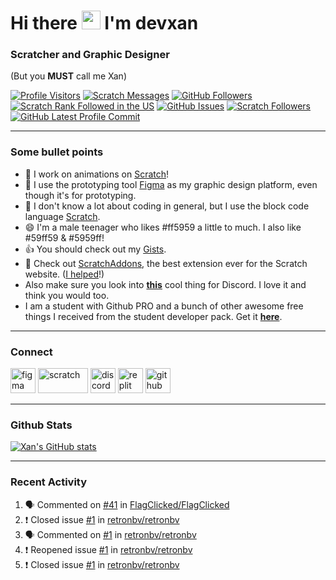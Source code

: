 # Hi there <img src="https://raw.githubusercontent.com/devxan/devxan/master/wave.gif" width="30px"> I'm devxan
### Scratcher and Graphic Designer
(But you **MUST** call me Xan)

 [![Profile Visitors](https://visitor-badge-reloaded.herokuapp.com/badge?page_id=devxan.visitor.badge.reloaded&color=ff5959&style=for-the-badge&logo=github)](https://github.com/devxan)
 [![Scratch Messages](https://img.shields.io/badge/dynamic/json?label=Messages&query=count&url=https%3A%2F%2Fapi.scratch.mit.edu%2Fusers%2F-Xanimation-%2Fmessages%2Fcount&color=ff5959&style=for-the-badge&logo=scratch&logoColor=fff)](https://scratch.mit.edu/users/-Xanimation-/)
 [![GitHub Followers](https://img.shields.io/github/followers/devxan?color=ff5959&logo=github&style=for-the-badge)](https://github.com/devxan?tab=followers/)
 [![Scratch Rank Followed in the US](https://img.shields.io/badge/dynamic/json?style=for-the-badge&cacheSeconds=1&color=ff5959&label=Rank%20Followed%20In%20USA&query=statistics.ranks.country.followers&url=https://scratchdb.lefty.one/v2/user/info/-Xanimation-&logo=scratch&logoColor=fff)](https://scratchstats.com/-Xanimation-/)
 [![GitHub Issues](https://img.shields.io/github/issues/devxan/devxan?label=Profile%20Issues&color=ff5959&logo=github&style=for-the-badge)](https://github.com/devxan/devxan/issues/)
 [![Scratch Followers](https://img.shields.io/badge/dynamic/json?label=Followers&query=statistics.followers&url=https%3A%2F%2Fscratchdb.lefty.one%2Fv3%2Fuser%2Finfo%2F-Xanimation-&color=ff5959&style=for-the-badge&logo=scratch&logoColor=fff)](https://scratch.mit.edu/users/-Xanimation-/followers/)
 [![GitHub Latest Profile Commit](https://img.shields.io/github/last-commit/devxan/devxan?color=ff5959&logo=github&style=for-the-badge&label=Latest%20Profile%20Commit)](https://github.com/devxan/devxan/commits/master)

<hr>

### Some bullet points
- 🔭 I work on animations on [Scratch](https://Scrach.mit.edu/users/-Xanimation-/)!
- 🌱 I use the prototyping tool [Figma](https://www.figma.com/) as my graphic design platform, even though it's for prototyping. 
- 🤔 I don't know a lot about coding in general, but I use the block code language [Scratch](https://Scrach.mit.edu/).
- 😄 I'm a male teenager who likes #ff5959 a little to much. I also like #59ff59 & #5959ff! 
- 👍 You should check out my [Gists](https://gist.github.com/devxan).
- 🎉 Check out [ScratchAddons](https://scratchaddons.com/), the best extension ever for the Scratch website. ([I helped](https://scratchaddons.com/contributors)!) 
- Also make sure you look into **[this](https://github.com/hipvpitsme/discord-rpc-with-buttons)** cool thing for Discord. I love it and think you would too. 
- I am a student with Github PRO and a bunch of other awesome free things I received from the student developer pack. Get it **[here](https://education.github.com/pack/)**.

<hr>

### Connect
<a href="https://www.figma.com/@Xan/" target="_blank"><img src="https://raw.githubusercontent.com/devxan/devxan/master/icons/Figma.svg" alt="figma" width="40" height="40"/></a>
<a href="https://scratch.mit.edu/users/-Xanimation-/" target="_blank"> <img src="https://raw.githubusercontent.com/devxan/devxan/master/icons/Scratch.svg" alt="scratch" width="80" height="40"/></a> <a href="https://discord.com/users/687328712084946973/" target="_blank"> <img src="https://raw.githubusercontent.com/devxan/devxan/master/icons/Discord.svg" alt="discord" width="40" height="40"/></a> <a href="https://replit.com/@Xanilan/" target="_blank"> <img src="https://raw.githubusercontent.com/devxan/devxan/master/icons/Replit.svg" alt="replit" width="40" height="40"/></a> <a href="https://github.com/devxan/devxan/discussions/" target="_blank"> <img src="https://raw.githubusercontent.com/devxan/devxan/master/icons/Github.svg" alt="github" width="40" height="40"/></a>

<hr>

### Github Stats 
[![Xan's GitHub stats](https://github-readme-stats.vercel.app/api?username=devxan&bg_color=30,ff5959,904e95&title_color=fff&text_color=fff&icon_color=fff&show_icons=true)](https://github.com/anuraghazra/github-readme-stats)

<hr>

### Recent Activity

<!--START_SECTION:activity-->
1. 🗣 Commented on [#41](https://github.com/FlagClicked/FlagClicked/issues/41) in [FlagClicked/FlagClicked](https://github.com/FlagClicked/FlagClicked)
2. ❗️ Closed issue [#1](https://github.com/retronbv/retronbv/issues/1) in [retronbv/retronbv](https://github.com/retronbv/retronbv)
3. 🗣 Commented on [#1](https://github.com/retronbv/retronbv/issues/1) in [retronbv/retronbv](https://github.com/retronbv/retronbv)
4. ❗️ Reopened issue [#1](https://github.com/retronbv/retronbv/issues/1) in [retronbv/retronbv](https://github.com/retronbv/retronbv)
5. ❗️ Closed issue [#1](https://github.com/retronbv/retronbv/issues/1) in [retronbv/retronbv](https://github.com/retronbv/retronbv)
<!--END_SECTION:activity-->
